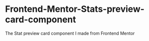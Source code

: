 # Frontend-Mentor-Stats-preview-card-component

The Stat preview card component I made from Frontend Mentor
